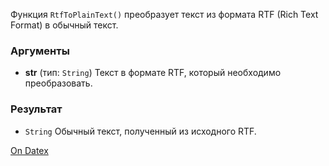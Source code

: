Функция `RtfToPlainText()` преобразует текст из формата RTF (Rich Text Format) в обычный текст.

### Аргументы
- **str** (тип: `String`)
    Текст в формате RTF, который необходимо преобразовать.

### Результат
- `String`
    Обычный текст, полученный из исходного RTF.

[On Datex](http://docs.datex.ru/article.htm?id=5620276892448878748)